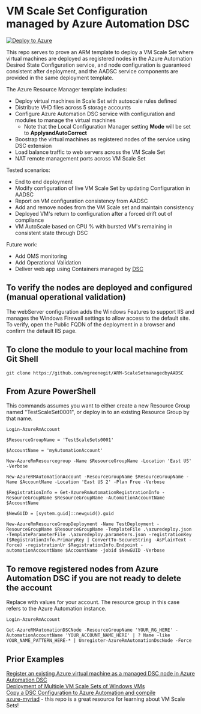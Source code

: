 
# VM Scale Set Configuration managed by Azure Automation DSC

[![Deploy to Azure](http://azuredeploy.net/deploybutton.png)](https://portal.azure.com/#create/Microsoft.Template/uri/https%3A%2F%2Fraw.githubusercontent.com%2Fmgreenegit%2FARM-ScaleSetmanagedbyAADSC%2Fshilparamky5-patch-2%2Fazuredeploy.json)

This repo serves to prove an ARM template to deploy a VM Scale Set where virtual machines are deployed as registered nodes in the Azure Automation Desired State Configuration service, and node configuration is guaranteed consistent after deployment, and the AADSC service components are provided in the same deployment template.

The Azure Resource Manager template includes:
- Deploy virtual machines in Scale Set with autoscale rules defined
- Distribute VHD files across 5 storage accounts
- Configure Azure Automation DSC service with configuration and modules to manage the virtual machines
  - Note that the Local Configuration Manager setting **Mode** will be set to **ApplyandAutoCorrect**
- Boostrap the virtual machines as registered nodes of the service using DSC extension
- Load balance traffic to web servers across the VM Scale Set
- NAT remote management ports across VM Scale Set

Tested scenarios:
- End to end deployment
- Modify configuration of live VM Scale Set by updating Configuration in AADSC
- Report on VM configuration consistency from AADSC
- Add and remove nodes from the VM Scale set and maintain consistency
- Deployed VM's return to configuration after a forced drift out of compliance
- VM AutoScale based on CPU % with bursted VM's remaining in consistent state through DSC

Future work:
- Add OMS monitoring
- Add Operational Validation
- Deliver web app using Containers managed by [DSC](https://github.com/bgelens/cWindowsContainer)

## To verify the nodes are deployed and configured (manual operational validation)
The webServer configuration adds the Windows Features to support IIS and manages the Windows Firewall settings to allow access to the default site.  To verify, open the Public FQDN of the deployment in a browser and confirm the default IIS page.

## To clone the module to your local machine from Git Shell
    
	git clone https://github.com/mgreenegit/ARM-ScaleSetmanagedbyAADSC
    
## From Azure PowerShell
This commands assumes you want to either create a new Resource Group named "TestScaleSet0001", or deploy in to an existing Resource Group by that name.
    
	Login-AzureRmAccount
	
	$ResourceGroupName = 'TestScaleSets0001'
	
	$AccountName = 'myAutomationAccount'
	
	New-AzureRmResourcegroup -Name $ResourceGroupName -Location 'East US' -Verbose
	
	New-AzureRMAutomationAccount -ResourceGroupName $ResourceGroupName -Name $AccountName -Location 'East US 2' -Plan Free -Verbose
	
	$RegistrationInfo = Get-AzureRmAutomationRegistrationInfo -ResourceGroupName $ResourceGroupName -AutomationAccountName $AccountName
	
    $NewGUID = [system.guid]::newguid().guid
    
	New-AzureRmResourceGroupDeployment -Name TestDeployment -ResourceGroupName $ResourceGroupName -TemplateFile .\azuredeploy.json -TemplateParameterFile .\azuredeploy.parameters.json -registrationKey ($RegistrationInfo.PrimaryKey | ConvertTo-SecureString -AsPlainText -Force) -registrationUr $RegistrationInfo.Endpoint -automationAccountName $AccountName -jobid $NewGUID -Verbose
	
## To remove registered nodes from Azure Automation DSC if you are not ready to delete the account
Replace with values for your account.  The resource group in this case refers to the Azure Automation instance.

	Login-AzureRmAccount
	
	Get-AzureRMAutomationDSCNode -ResourceGroupName 'YOUR_RG_HERE' -AutomationAccountName 'YOUR_ACCOUNT_NAME_HERE' | ? Name -like YOUR_NAME_PATTERN_HERE-* | Unregister-AzureRmAutomationDscNode -Force

## Prior Examples

[Register an existing Azure virtual machine as a managed DSC node in Azure Automation DSC](https://github.com/Azure/azure-quickstart-templates/tree/master/dsc-extension-azure-automation-pullserver)<br>
[Deployment of Multiple VM Scale Sets of Windows VMs](https://github.com/Azure/azure-quickstart-templates/tree/02d32850258f5b172266896e498e30e8e526080a/301-multi-vmss-windows)<br>
[Copy a DSC Configuration to Azure Automation and compile](https://github.com/azureautomation/automation-packs/tree/master/201-Deploy-And-Compile-DSC-Configuration-Credentials)<br>
[azure-myriad](https://github.com/gbowerman/azure-myriad) - this repo is a great resource for learning about VM Scale Sets!
